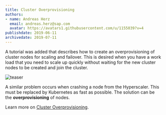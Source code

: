 ```yaml
---
title: Cluster Overprovisioning
authors: 
- name: Andreas Herz
  email: andreas.herz@sap.com
  avatar: https://avatars1.githubusercontent.com/u/1155039?v=4
publishdate: 2019-06-11
archivedate: 2019-07-11
---
```


A tutorial was added that describes how to create an overprovisioning of cluster nodes for scaling and failover. This is desired when you have a work load that you need to scale up quickly without waiting for the new cluster nodes to be created and join the cluster.

![teaser](./images/teaser-2.png)

A similar problem occurs when crashing a node from the Hyperscaler. This must be replaced by Kubernetes as fast as possible. The solution can be the **overprovisioning** of nodes.

Learn more on [Cluster Overprovisioning](https://github.com/freegroup/kube-overprovisioning/blob/master/README.md).